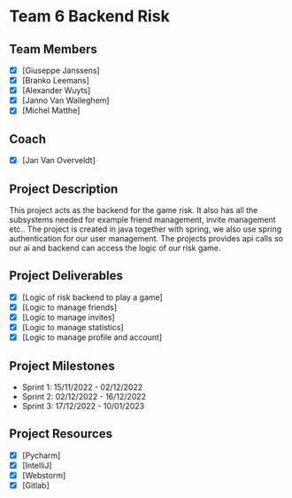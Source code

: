 # Team 6 Backend Risk

## Team Members

- [X] [Giuseppe Janssens]
- [X] [Branko Leemans]
- [X] [Alexander Wuyts]
- [X] [Janno Van Walleghem]
- [X] [Michel Matthe]

## Coach

- [X] [Jan Van Overveldt]

## Project Description

This project acts as the backend for the game risk. It also has all the subsystems needed for example friend management, invite management etc.. 
The project is created in java together with spring, we also use spring authentication for our user management. The projects provides api calls so our ai and backend can access the logic of our risk game.

## Project Deliverables

- [X] [Logic of risk backend to play a game]
- [X] [Logic to manage friends]
- [X] [Logic to manage invites]
- [X] [Logic to manage statistics]
- [X] [Logic to manage profile and account]

## Project Milestones

- Sprint 1: 15/11/2022 - 02/12/2022
- Sprint 2: 02/12/2022 - 16/12/2022
- Sprint 3: 17/12/2022 - 10/01/2023

## Project Resources

- [X] [Pycharm]
- [X] [IntelliJ]
- [X] [Webstorm]
- [X] [Gitlab]
